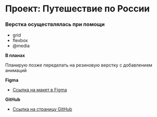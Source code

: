 # Проект: Путешествие по России

### Верстка осуществлялась при помощи
* grid
* flexbox
* @media

**В планах**

Планирую позже переделать на резиновую верстку с добавлением анимаций

**Figma**

* [Ссылка на макет в Figma](https://www.figma.com/file/5S2WSbEFL6awjVWJ0NWL8Q/Sprint-3_-Russia-_-desktop-mobile?node-id=28503%3A0)

**GitHub**

* [Ссылка на страницу GitHub](jueereas.github.io/russian-travel/)
